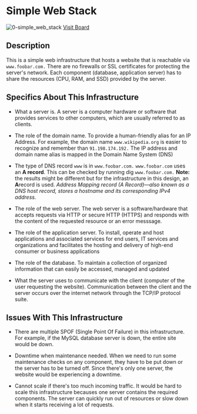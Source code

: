 # **Simple Web Stack**
![0-simple_web_stack](https://user-images.githubusercontent.com/113893717/227799316-c2beb692-bdd1-464c-9258-cb6067a1604f.jpg)
[Visit Board](https://miro.com/app/board/uXjVMZCiJUw=/)

## Description
This is a simple web infrastructure that hosts a website that is reachable via `www.foobar.com.` There are no firewalls or SSL certificates for protecting the server's network. Each component (database, application server) has to share the resources (CPU, RAM, and SSD) provided by the server.

## Specifics About This Infrastructure
* What a server is.
  A server is a computer hardware or software that provides services to other computers, which are usually referred to as clients.

* The role of the domain name.
  To provide a human-friendly alias for an IP Address. For example, the domain name `www.wikipedia.org` is easier to recognize and 
  remember than `91.198.174.192.` The IP address and domain name alias is mapped in the Domain Name System (DNS)

* The type of DNS record `www` is in `www.foobar.com.`
  `www.foobar.com` uses an **A record**. This can be checked by running dig `www.foobar.com.`
  **Note:** the results might be different but for the infrastructure in this design, an **A**record is used.
  _Address Mapping record (A Record)—also known as a DNS host record, stores a hostname and its corresponding IPv4 address._

* The role of the web server.
  The web server is a software/hardware that accepts requests via HTTP or secure HTTP (HTTPS) and responds with the content of the 
  requested resource or an error messsage.

* The role of the application server.
  To install, operate and host applications and associated services for end users, IT services and organizations and facilitates the hosting and delivery of high-end       consumer or business applications

* The role of the database.
  To maintain a collection of organized information that can easily be accessed, managed and updated

* What the server uses to communicate with the client (computer of the user requesting the website).
  Communication between the client and the server occurs over the internet network through the TCP/IP protocol suite.

## Issues With This Infrastructure
* There are multiple SPOF (Single Point Of Failure) in this infrastructure.
  For example, if the MySQL database server is down, the entire site would be down.

* Downtime when maintenance needed.
  When we need to run some maintenance checks on any component, they have to be put down or the server has to be turned off. Since 
  there's only one server, the website   would be experiencing a downtime.

* Cannot scale if there's too much incoming traffic.
  It would be hard to scale this infrastructure becauses one server contains the required components. The server can quickly run out of 
  resources or slow down when it   starts receiving a lot of requests.

